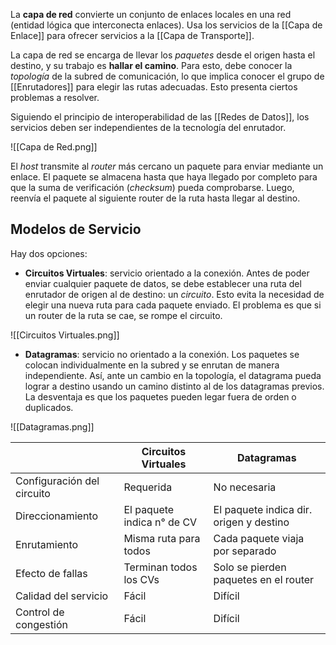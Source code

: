 La **capa de red** convierte un conjunto de enlaces locales en una red (entidad lógica que interconecta enlaces). Usa los servicios de la [[Capa de Enlace]] para ofrecer servicios a la [[Capa de Transporte]].

La capa de red se encarga de llevar los *paquetes* desde el origen hasta el destino, y su trabajo es **hallar el camino**. Para esto, debe conocer la *topología* de la subred de comunicación, lo que implica conocer el grupo de [[Enrutadores]] para elegir las rutas adecuadas. Esto presenta ciertos problemas a resolver.

Siguiendo el principio de interoperabilidad de las [[Redes de Datos]], los servicios deben ser independientes de la tecnología del enrutador.

![[Capa de Red.png]]

El *host* transmite al *router* más cercano un paquete para enviar mediante un enlace. El paquete se almacena hasta que haya llegado por completo para que la suma de verificación (*checksum*) pueda comprobarse. Luego, reenvía el paquete al siguiente router de la ruta hasta llegar al destino.

## Modelos de Servicio

Hay dos opciones:

- **Circuitos Virtuales**: servicio orientado a la conexión. Antes de poder enviar cualquier paquete de datos, se debe establecer una ruta del enrutador de origen al de destino: un *circuito*. Esto evita la necesidad de elegir una nueva ruta para cada paquete enviado. El problema es que si un router de la ruta se cae, se rompe el circuito.

![[Circuitos Virtuales.png]]

- **Datagramas**: servicio no orientado a la conexión. Los paquetes se colocan individualmente en la subred y se enrutan de manera independiente. Así, ante un cambio en la topología, el datagrama pueda lograr a destino usando un camino distinto al de los datagramas previos. La desventaja es que los paquetes pueden legar fuera de orden o duplicados.

![[Datagramas.png]]

|                            | Circuitos Virtuales        | Datagramas                              |
| -------------------------- | -------------------------- | --------------------------------------- |
| Configuración del circuito | Requerida                  | No necesaria                            |
| Direccionamiento           | El paquete indica n° de CV | El paquete indica dir. origen y destino |
| Enrutamiento               | Misma ruta para todos      | Cada paquete viaja por separado         |
| Efecto de fallas           | Terminan todos los CVs     | Solo se pierden paquetes en el router   |
| Calidad del servicio       | Fácil                      | Difícil                                 |
| Control de congestión      | Fácil                      | Difícil                                 |

